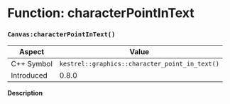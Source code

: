 
# Function: characterPointInText
### `Canvas:characterPointInText()`

| Aspect | Value |
| --- | --- |
| C++ Symbol | `kestrel::graphics::character_point_in_text()` |
| Introduced | 0.8.0 |

**Description**


